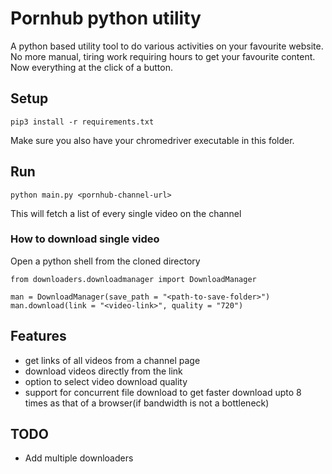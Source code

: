 # Pornhub python utility
A python based utility tool to do various activities on your favourite website. No more manual, tiring work requiring hours to get your favourite content. Now everything at the click of a button.

## Setup
```
pip3 install -r requirements.txt
```

Make sure you also have your chromedriver executable in this folder.

## Run
```
python main.py <pornhub-channel-url>
```
This will fetch a list of every single video on the channel

### How to download single video
Open a python shell from the cloned directory
```
from downloaders.downloadmanager import DownloadManager

man = DownloadManager(save_path = "<path-to-save-folder>")
man.download(link = "<video-link>", quality = "720")
```

## Features
- get links of all videos from a channel page
- download videos directly from the link
- option to select video download quality
- support for concurrent file download to get faster download upto 8 times as that of a browser(if bandwidth is not a bottleneck)

## TODO
- Add multiple downloaders


